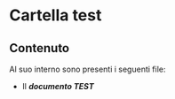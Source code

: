 # Cartella test

## Contenuto

Al suo interno sono presenti i seguenti file:
- Il ***documento TEST***